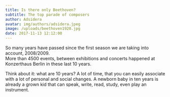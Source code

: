 ```yaml
---
title: Is there only Beethoven?
subtitle: The top parade of composers
author: Adsidera
avatar: img/authors/adsidera.jpeg
image: /uploads/beethoven1920.jpg
date: 2017-11-13 12:12:00
---
```



So many years have passed since the first season we are taking into account, 2008/2009.<br>More than 4500 events, between exhibitions and concerts happened at Konzerthaus Berlin in these last 10 years.

Think about it: what are 10 years? A lot of time, that you can easily associate with a lot of personal and social changes. A newborn baby in ten years is already a grown kid that can speak, write, read, study, even play an instrument.